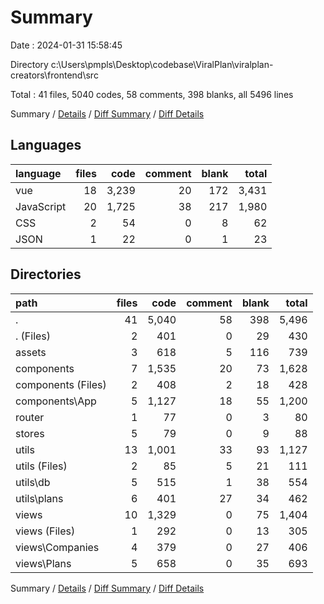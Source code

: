 # Summary

Date : 2024-01-31 15:58:45

Directory c:\\Users\\pmpls\\Desktop\\codebase\\ViralPlan\\viralplan-creators\\frontend\\src

Total : 41 files,  5040 codes, 58 comments, 398 blanks, all 5496 lines

Summary / [Details](details.md) / [Diff Summary](diff.md) / [Diff Details](diff-details.md)

## Languages
| language | files | code | comment | blank | total |
| :--- | ---: | ---: | ---: | ---: | ---: |
| vue | 18 | 3,239 | 20 | 172 | 3,431 |
| JavaScript | 20 | 1,725 | 38 | 217 | 1,980 |
| CSS | 2 | 54 | 0 | 8 | 62 |
| JSON | 1 | 22 | 0 | 1 | 23 |

## Directories
| path | files | code | comment | blank | total |
| :--- | ---: | ---: | ---: | ---: | ---: |
| . | 41 | 5,040 | 58 | 398 | 5,496 |
| . (Files) | 2 | 401 | 0 | 29 | 430 |
| assets | 3 | 618 | 5 | 116 | 739 |
| components | 7 | 1,535 | 20 | 73 | 1,628 |
| components (Files) | 2 | 408 | 2 | 18 | 428 |
| components\\App | 5 | 1,127 | 18 | 55 | 1,200 |
| router | 1 | 77 | 0 | 3 | 80 |
| stores | 5 | 79 | 0 | 9 | 88 |
| utils | 13 | 1,001 | 33 | 93 | 1,127 |
| utils (Files) | 2 | 85 | 5 | 21 | 111 |
| utils\\db | 5 | 515 | 1 | 38 | 554 |
| utils\\plans | 6 | 401 | 27 | 34 | 462 |
| views | 10 | 1,329 | 0 | 75 | 1,404 |
| views (Files) | 1 | 292 | 0 | 13 | 305 |
| views\\Companies | 4 | 379 | 0 | 27 | 406 |
| views\\Plans | 5 | 658 | 0 | 35 | 693 |

Summary / [Details](details.md) / [Diff Summary](diff.md) / [Diff Details](diff-details.md)